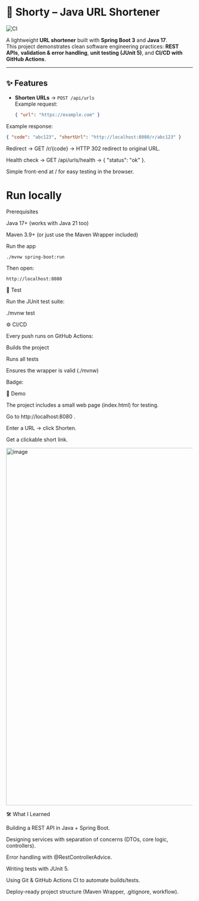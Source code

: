 # 🔗 Shorty – Java URL Shortener

![CI](https://github.com/PlatoCode13/shorty/actions/workflows/ci.yml/badge.svg)

A lightweight **URL shortener** built with **Spring Boot 3** and **Java 17**.  
This project demonstrates clean software engineering practices: **REST APIs**, **validation & error handling**, **unit testing (JUnit 5)**, and **CI/CD with GitHub Actions**.

---

## ✨ Features
- **Shorten URLs** → `POST /api/urls`  
  Example request:
  ```json
  { "url": "https://example.com" }

Example response:
  ```json
{ "code": "abc123", "shortUrl": "http://localhost:8080/r/abc123" }
````
Redirect → GET /r/{code} → HTTP 302 redirect to original URL.

Health check → GET /api/urls/health → { "status": "ok" }.

Simple front-end at / for easy testing in the browser.

# Run locally
Prerequisites

Java 17+ (works with Java 21 too)

Maven 3.9+ (or just use the Maven Wrapper included)

Run the app 
```
./mvnw spring-boot:run
```

Then open:
``` 
http://localhost:8080
```

🧪 Test

Run the JUnit test suite:

./mvnw test

⚙️ CI/CD

Every push runs on GitHub Actions:

Builds the project

Runs all tests

Ensures the wrapper is valid (./mvnw)

Badge:

📸 Demo

The project includes a small web page (index.html) for testing.

Go to http://localhost:8080
.

Enter a URL → click Shorten.

Get a clickable short link.


<img width="2382" height="963" alt="image" src="https://github.com/user-attachments/assets/aa2b1c19-2ea9-4604-8b8a-76b0ab3d26d9" />





🛠️ What I Learned

Building a REST API in Java + Spring Boot.

Designing services with separation of concerns (DTOs, core logic, controllers).

Error handling with @RestControllerAdvice.

Writing tests with JUnit 5.

Using Git & GitHub Actions CI to automate builds/tests.

Deploy-ready project structure (Maven Wrapper, .gitignore, workflow).
